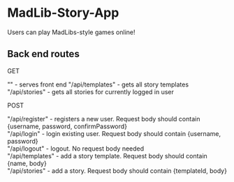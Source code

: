 # MadLib-Story-App
Users can play MadLibs-style games online!

## Back end routes
GET

"" - serves front end
"/api/templates" - gets all story templates  
"/api/stories" - gets all stories for currently logged in user

POST

"/api/register" - registers a new user.  Request body should contain {username, password, confirmPassword}  
"/api/login" - login existing user.  Request body should contain {username, password}  
"/api/logout" - logout.  No request body needed  
"/api/templates" - add a story template.  Request body should contain {name, body}  
"/api/stories" - add a story.  Request body should contain {templateId, body}  